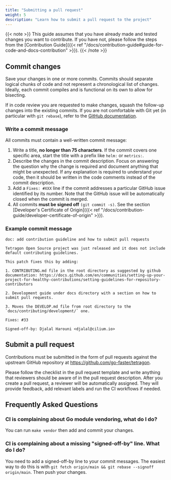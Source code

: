 ```yaml
---
title: "Submitting a pull request"
weight: 5
description: "Learn how to submit a pull request to the project"
---
```


{{< note >}}
This guide assumes that you have already made and tested changes you want to contribute. If you have not,
please follow the steps from the [Contribution Guide]({{< ref "/docs/contribution-guide#guide-for-code-and-docs-contribution" >}}).
{{< /note >}}

## Commit changes

Save your changes in one or more commits. Commits should separate logical chunks of code and not represent
a chronological list of changes. Ideally, each commit compiles and is functional on its own to allow for bisecting.

If in code review you are requested to make changes, squash the follow-up changes into the existing commits.
If you are not comfortable with Git yet (in particular with `git rebase`), refer to the [GitHub documentation](https://docs.github.com/en/get-started/using-git/using-git-rebase-on-the-command-line).

### Write a commit message

All commits must contain a well-written commit message:

1. Write a title, **no longer than 75 characters**. If the commit covers one specific area, start the title with
   a prefix like `helm:` or `metrics:`.
2. Describe the changes in the commit description. Focus on answering the question why the change is required and
   document anything that might be unexpected. If any explanation is required to understand your code, then it should
   be written in the code comments instead of the commit description.
3. Add a `Fixes: #XXX` line if the commit addresses a particular GitHub issue identified by its number. Note that the
   GitHub issue will be automatically closed when the commit is merged.
4. All commits **must be signed off** `(git commit -s)`.
   See the section [Developer's Certificate of Origin]({{< ref "/docs/contribution-guide/developer-certificate-of-origin" >}}).

### Example commit message

```
doc: add contribution guideline and how to submit pull requests

Tetragon Open Source project was just released and it does not include
default contributing guidelines.

This patch fixes this by adding:

1. CONTRIBUTING.md file in the root directory as suggested by github documentation: https://docs.github.com/en/communities/setting-up-your-project-for-healthy-contributions/setting-guidelines-for-repository-contributors

2. Development guide under docs directory with a section on how to submit pull requests.

3. Moves the DEVELOP.md file from root directory to the `docs/contributing/development/` one.

Fixes: #33

Signed-off-by: Djalal Harouni <djalal@cilium.io>
```

## Submit a pull request

Contributions must be submitted in the form of pull requests against the
upstream GitHub repository at https://github.com/go-faster/tetragon.

Please follow the checklist in the pull request template and write anything that reviewers should be aware of in the
pull request description. After you create a pull request, a reviewer will be automatically assigned. They will provide
feedback, add relevant labels and run the CI workflows if needed.

## Frequently Asked Questions

### CI is complaining about Go module vendoring, what do I do?

You can run `make vendor` then add and commit your changes.

### CI is complaining about a missing "signed-off-by" line. What do I do?

You need to add a signed-off-by line to your commit messages. The easiest way
to do this is with `git fetch origin/main && git rebase --signoff origin/main`.
Then push your changes.
